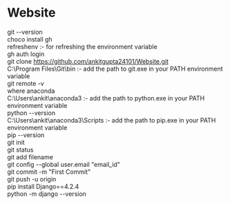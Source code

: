 # Website
git --version \
choco install gh \
refreshenv :- for refreshing the environment variable \
gh auth login \
git clone https://github.com/ankitgupta24101/Website.git \
C:\Program Files\Git\bin :- add the path to git.exe in your PATH environment variable \
git remote -v \
where anaconda \
C:\Users\ankit\anaconda3 :- add the path to python.exe in your PATH environment variable  \
python --version \
C:\Users\ankit\anaconda3\Scripts  :- add the path to pip.exe in your PATH environment variable \
pip --version \
git init \
git status \
git add filename \
git config --global user.email "email_id" \
git commit -m "First Commit" \
git push -u origin \
pip install Django==4.2.4 \
python -m django --version
